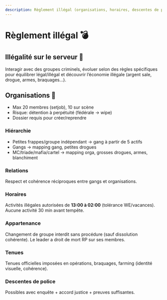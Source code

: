 ```yaml
---
description: Règlement illégal (organisations, horaires, descentes de police)
---
```


# Règlement illégal 💣

## Illégalité sur le serveur 🔫
Interagir avec des groupes criminels, évoluer selon des règles spécifiques pour équilibrer légal/illégal et découvrir l’économie illégale (argent sale, drogue, armes, braquages…).

## Organisations 👥
- Max 20 membres (setjob), 10 sur scène
- Risque: détention à perpétuité (fédérale → wipe)
- Dossier requis pour créer/reprendre

### Hiérarchie
- Petites frappes/groupe indépendant → gang à partir de 5 actifs
- Gangs → mapping gang, petites drogues
- MC/triade/mafia/cartel → mapping orga, grosses drogues, armes, blanchiment

### Relations
Respect et cohérence réciproques entre gangs et organisations.

### Horaires
Activités illégales autorisées de **13:00 à 02:00** (tolérance WE/vacances). Aucune activité 30 min avant tempête.

### Appartenance
Changement de groupe interdit sans procédure (sauf dissolution cohérente). Le leader a droit de mort RP sur ses membres.

### Tenues
Tenues officielles imposées en opérations, braquages, farming (identité visuelle, cohérence).

### Descentes de police
Possibles avec enquête + accord justice + preuves suffisantes.


